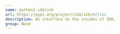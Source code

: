 ```yaml
---
name: python2-idalink
url: https://pypi.org/project/idalink/#files
description: An interface to the insides of IDA.
group: None
---
```

